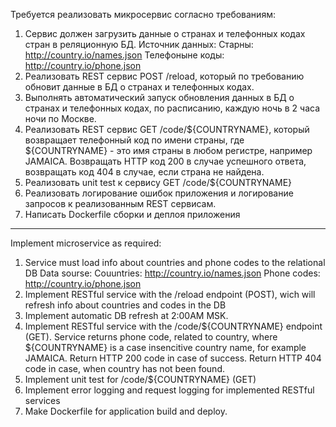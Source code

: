 Требуется реализовать микросервис согласно требованиям:

1. Сервис должен загрузить данные о странах и телефонных кодах стран в реляционную БД.
    Источник данных:
    Старны: http://country.io/names.json 
    Телефоныне коды: http://country.io/phone.json 
2. Реализовать REST сервис POST /reload, который по требованию обновит данные в БД о странах и телефонных кодах.
3. Выполнять автоматический запуск обновления данных в БД о странах и телефонных кодах, по расписанию, каждую ночь в 2 часа ночи по Москве.
4. Реализовать REST сервис GET /code/${COUNTRYNAME}, который возвращает телефонный код по имени страны, где ${COUNTRYNAME} - это имя страны в любом регистре, например JAMAICA. Возвращать HTTP код 200 в случае успешного ответа, возвращать код 404 в случае, если страна не найдена.
5. Реализовать unit test к сервису GET /code/${COUNTRYNAME}
6. Реализовать логирование ошибок приложения и логирование запросов к реализованным REST сервисам.
7. Написать Dockerfile сборки и деплоя приложения 

-------------------------------------------------

Implement microservice as required:

1. Service must load info about countries and phone codes to the relational DB
    Data sourse: 
        Couuntries: http://country.io/names.json 
        Phone codes: http://country.io/phone.json 
2. Implement RESTful service with the /reload endpoint (POST), wich will refresh info about countries and codes in the DB
3. Implement automatic DB refresh at 2:00AM MSK.
4. Implement RESTful service with the /code/${COUNTRYNAME} endpoint (GET). Service returns phone code, related to country, where ${COUNTRYNAME} is a case insencitive country name, for example JAMAICA. Return HTTP 200 code in case of success. Return HTTP 404 code in case, when country has not been found.
5. Implement unit test for /code/${COUNTRYNAME} (GET)
6. Implement error logging and request logging for implemented RESTful services
7. Make Dockerfile for application build and deploy.
